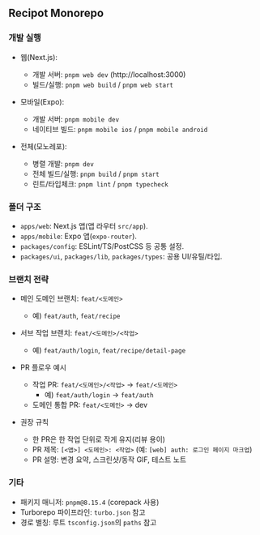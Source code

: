 ## Recipot Monorepo

### 개발 실행

- 웹(Next.js):

  - 개발 서버: `pnpm web dev` (http://localhost:3000)
  - 빌드/실행: `pnpm web build` / `pnpm web start`
- 모바일(Expo):

  - 개발 서버: `pnpm mobile dev`
  - 네이티브 빌드: `pnpm mobile ios` / `pnpm mobile android`
- 전체(모노레포):

  - 병렬 개발: `pnpm dev`
  - 전체 빌드/실행: `pnpm build` / `pnpm start`
  - 린트/타입체크: `pnpm lint` / `pnpm typecheck`

### 폴더 구조

- `apps/web`: Next.js 앱(앱 라우터 `src/app`).
- `apps/mobile`: Expo 앱(`expo-router`).
- `packages/config`: ESLint/TS/PostCSS 등 공통 설정.
- `packages/ui`, `packages/lib`, `packages/types`: 공용 UI/유틸/타입.

### 브랜치 전략

- 메인 도메인 브랜치: `feat/<도메인>`

  - 예) `feat/auth`, `feat/recipe`
- 서브 작업 브랜치: `feat/<도메인>/<작업>`

  - 예) `feat/auth/login`, `feat/recipe/detail-page`
- PR 플로우 예시

  - 작업 PR: `feat/<도메인>/<작업>` → `feat/<도메인>`
    - 예) `feat/auth/login` → `feat/auth`
  - 도메인 통합 PR: `feat/<도메인>` → dev
- 권장 규칙

  - 한 PR은 한 작업 단위로 작게 유지(리뷰 용이)
  - PR 제목: `[<앱>] <도메인>: <작업>` (예: `[web] auth: 로그인 페이지 마크업`)
  - PR 설명: 변경 요약, 스크린샷/동작 GIF, 테스트 노트

### 기타

- 패키지 매니저: `pnpm@8.15.4` (corepack 사용)
- Turborepo 파이프라인: `turbo.json` 참고
- 경로 별칭: 루트 `tsconfig.json`의 `paths` 참고
